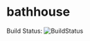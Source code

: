 # bathhouse 
Build Status: ![BuildStatus](https://github.com/chukhuck/bathhouse/workflows/deploy/Badge.svg)
